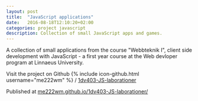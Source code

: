 ```yaml
---
layout: post
title:  "JavaScript applications"
date:   2016-08-18T12:10:20+02:00
categories: project javascript
description: Collection of small JavaScript apps and games.
---
```


A collection of small applications from the course "Webbteknik I", client side development with JavaScript - a first year course at the Web devloper program at Linnaeus University.

Visit the project on Github
{% include icon-github.html username="me222wm" %} /
[1dv403-JS-laborationer](https://github.com/me222wm/1dv403-JS-laborationer)

Published at [me222wm.github.io/1dv403-JS-laborationer/](http://me222wm.github.io/1dv403-JS-laborationer/)
